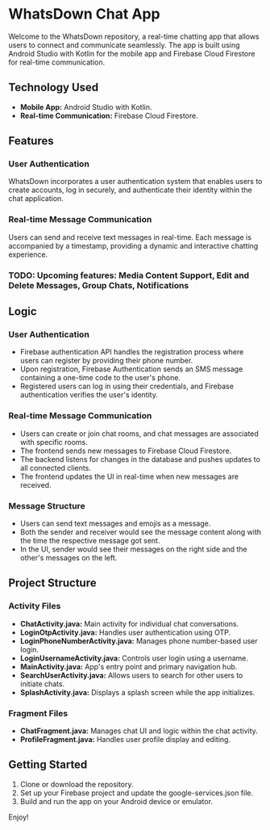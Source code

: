 # WhatsDown Chat App

Welcome to the WhatsDown repository, a real-time chatting app that allows users to connect and communicate seamlessly. The app is built using Android Studio with Kotlin for the mobile app and Firebase Cloud Firestore for real-time communication.

## Technology Used
- **Mobile App:** Android Studio with Kotlin.
- **Real-time Communication:** Firebase Cloud Firestore.

## Features

### User Authentication
WhatsDown incorporates a user authentication system that enables users to create accounts, log in securely, and authenticate their identity within the chat application.

### Real-time Message Communication
Users can send and receive text messages in real-time. Each message is accompanied by a timestamp, providing a dynamic and interactive chatting experience.

### TODO: Upcoming features: Media Content Support, Edit and Delete Messages, Group Chats, Notifications

## Logic

### User Authentication
- Firebase authentication API handles the registration process where users can register by providing their phone number.
- Upon registration, Firebase Authentication sends an SMS message containing a one-time code to the user's phone.
- Registered users can log in using their credentials, and Firebase authentication verifies the user's identity.

### Real-time Message Communication
- Users can create or join chat rooms, and chat messages are associated with specific rooms.
- The frontend sends new messages to Firebase Cloud Firestore.
- The backend listens for changes in the database and pushes updates to all connected clients.
- The frontend updates the UI in real-time when new messages are received.

### Message Structure
- Users can send text messages and emojis as a message. 
- Both the sender and receiver would see the message content along with the time the respective message got sent.
- In the UI, sender would see their messages on the right side and the other's messages on the left.

## Project Structure

### Activity Files
- **ChatActivity.java:** Main activity for individual chat conversations.
- **LoginOtpActivity.java:** Handles user authentication using OTP.
- **LoginPhoneNumberActivity.java:** Manages phone number-based user login.
- **LoginUsernameActivity.java:** Controls user login using a username.
- **MainActivity.java:** App's entry point and primary navigation hub.
- **SearchUserActivity.java:** Allows users to search for other users to initiate chats.
- **SplashActivity.java:** Displays a splash screen while the app initializes.

### Fragment Files
- **ChatFragment.java:** Manages chat UI and logic within the chat activity.
- **ProfileFragment.java:** Handles user profile display and editing.

## Getting Started

1. Clone or download the repository.
2. Set up your Firebase project and update the google-services.json file.
3. Build and run the app on your Android device or emulator.

Enjoy!
